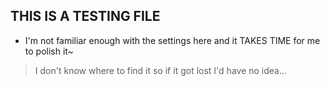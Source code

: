 ## THIS IS A TESTING FILE

* I'm not familiar enough with the settings here and it TAKES TIME for me to polish it~ 
>I don't know where to find it so if it got lost I'd have no idea...
